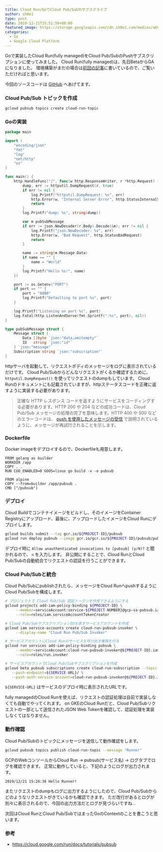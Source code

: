 ```yaml
---
title: Cloud Run/GoでCloud Pub/Subのサブスクライブ
author: sh0e1
type: post
date: 2019-12-21T15:51:59+00:00
featured_image: https://storage.googleapis.com/cdn.sh0e1.com/medias/a69e2909-fig-21-12-2019_15-51-22.jpg
categories:
  - Go
  - Google Cloud Platform
---
```

Goで実装したCloud Run(fully managed)をCloud Pub/SubのPushサブスクリプションに使ってみました。
Cloud Run(fully managed)は、先日BetaからGAになりました。
環境構築がまだの場合は<a href="https://sh0e1.com/posts/496/" rel="noopener noreferrer" target="_blank">前回の記事</a>に書いているので、ご覧いただければと思います。

今回のソースコードは [GitHub](https://github.com/sh0e1/cloud-run-samples/tree/master/pubsub) へあげてます。

### Cloud Pub/Sub トピックを作成

```bash
gcloud pubsub topics create cloud-run-topic
```

### Goの実装

```go
package main

import (
	"encoding/json"
	"fmt"
	"log"
	"net/http"
	"os"
)

func main() {
	http.HandleFunc("/", func(w http.ResponseWriter, r *http.Request) {
		dump, err := httputil.DumpRequest(r, true)
		if err != nil {
			log.Printf("httputil.DumpRequest: %v", err)
			http.Error(w, "Internal Server Error", http.StatusInternalServerError)
			return
		}
		log.Printf("dump: %s", string(dump))

		var m pubSubMessage
		if err := json.NewDecoder(r.Body).Decode(&m); err != nil {
			log.Printf("json.NewDecoder: %v", err)
			http.Error(w, "Bad Request", http.StatusBadRequest)
			return
		}

		name := string(m.Message.Data)
		if name == "" {
			name = "World"
		}
		log.Printf("Hello %s!", name)
	})

	port := os.Getenv("PORT")
	if port == "" {
		port = "8080"
		log.Printf("Defaulting to port %s", port)
	}

	log.Printf("Listening on port %s", port)
	log.Fatal(http.ListenAndServe(fmt.Sprintf(":%s", port), nil))
}

type pubSubMessage struct {
	Message struct {
		Data []byte `json:"data,omitempty"`
		ID   string `json:"id"`
	} `json:"message"`
	Subscription string `json:"subscription"`
}
```

httpサーバを起動して、リクエストボディのメッセージをログに表示されているだけです。
Cloud Pub/Subからどんなリクエストがくるか確認するために、 `httputil.DumpRequest()` を使ってリクエストのdumpもしています。 
Cloud Runのドキュメントにも記載されていますが、httpステータスコードを正確に返すように実装する必要があります。

> 正確な HTTP レスポンス コードを返すようにサービスをコーディングする必要があります。HTTP 200 や 204 などの成功コードは、Cloud Pub/Sub メッセージの処理の完了を意味します。HTTP 400 や 500 などのエラーコードは、 [push を使用したメッセージの受信](https://cloud.google.com/pubsub/docs/push) で説明されているように、メッセージが再試行されることを示します。

### Dockerfile

Docker imageをデプロイするので、Dockerfileも用意します。

```docker
FROM golang as builder
WORKDIR /app
COPY . .
RUN CGO_ENABLED=0 GOOS=linux go build -v -o pubsub

FROM alpine
COPY --from=builder /app/pubsub .
CMD ["/pubsub"]
```

### デプロイ

Cloud Buildでコンテナイメージをビルドし、そのイメージをContainer Registryにアップロード、最後に、アップロードしたイメージをCloud Runにデプロイします。

```bash
gcloud builds submit --tag gcr.io/${PROJECT-ID}/pubsub
gcloud run deploy pubsub --image gcr.io/gcr.io/${PROJECT-ID}/pubsub/pubsub
```

デプロイ時に `Allow unauthenticated invocations to [pubsub] (y/N)?` と聞かれるので、 `n` を入力します。
非公開にすることで、Cloud RunとCloud Pub/Subの自動統合でリクエストの認証を行うことができます。

### Cloud Pub/Subと統合

Cloud Pub/Subにpublishされたら、メッセージをCloud RunへpushするようにCloud Pub/Subを構成します。

```bash
# プロジェクトで Cloud Pub/Sub 認証トークンを作成できるようにする
gcloud projects add-iam-policy-binding ${PROJECT-ID} \
     --member=serviceAccount:service-${PROJECT-NUMBER}@gcp-sa-pubsub.iam.gserviceaccount.com \
     --role=roles/iam.serviceAccountTokenCreator

# Cloud Pub/SubサブスクリプションIDを表すサービスアカウントを作成
gcloud iam service-accounts create cloud-run-pubsub-invoker \
     --display-name "Cloud Run Pub/Sub Invoker"

# サービスアカウントにCloud Runのサービスを呼び出す権限を付与
gcloud run services add-iam-policy-binding pubsub \
     --member=serviceAccount:cloud-run-pubsub-invoker@${PROJECT-ID}.iam.gserviceaccount.com \
     --role=roles/run.invoker

# サービスアカウントでCloud Pub/Subサブスクリプションを作成
gcloud beta pubsub subscriptions create cloud-run-subscription --topic cloud-run-topic \
   --push-endpoint=${SERVICE-URL}/ \
   --push-auth-service-account=cloud-run-pubsub-invoker@${PROJECT-ID}.iam.gserviceaccount.com
```

`${SERVICE-URL}` はサービスのデプロイ時に表示されたURLです。

fully managedのCloud Runを使えば、リクエストの認証処理は自前で実装しなくても自動でやってくれます。
on GKEのCloud Runだと、Cloud Pub/Subリクエストの一部として送信されたJSON Web Tokenを確認して、認証処理を実装しなくてはなりません。

### 動作確認

Cloud Pub/Subのトピックにメッセージを送信して動作確認をします。

```bash
gcloud pubsub topics publish cloud-run-topic --message "Runner"
```

GCPのWebコンソールからCloud Run -> pubsub(サービス名) -> ログタブでログを確認できます。
正常に動作していると、下記のようにログが出力されます。

```
2019/12/21 15:28:38 Hello Runner!
```

またリクエストのdumpもログに出力するようにしたので、Cloud Pub/Subからどのようなリクエストがきているかも確認できます。
ただ改行があるとログが別々に表示されるので、今回の出力方法だとログが見づらいですね...

次回はCloud RunとCloud Pub/SubではまったGoのContextのことを書こうと思います。

### 参考

- https://cloud.google.com/run/docs/tutorials/pubsub
